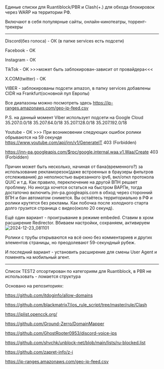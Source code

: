 
Единые списки для Ruantiblock/PBR и Clash(+.) для обхода блокировок через WARP на территории РФ.

Включают в себя популярные сайты, онлайн-кинотеатры, торрент-трекеры

------
Discord(без голоса) - ОК (в папке services есть подсети)

Facebook - OK

Instagram - ОК

TikTok - OK >>>может быть заблокирован-зависит от провайдера<<<

X.COM(twitter) - OK

VIBER - заблокированы подсети amazon, в папку services добавлены CIDR на Frankfurt(основной пул Европы)

Все диапазоны можно посмотреть здесь https://ip-ranges.amazonaws.com/geo-ip-feed.csv

P.S. на данный момент Viber использует подсети на Google Cloud
35.207.0.0/18
35.207.64.0/18
35.207.128.0/18
35.207.192.0/18

Youtube - ОК >>>
При возниковении следующих ошибок ролики обрываются на 59 секунде
https://www.youtube.com/api/jnn/v1/GenerateIT 403 (Forbidden)

https://jnn-pa.googleapis.com/$rpc/google.internal.waa.v1.Waa/Create 403 (Forbidden)

Причин может быть несколько, начиная от бана(временного?) за использование рекламорезок(даже встроенных в браузеры фильтров отслеживания) до неполностью вырезанного ipv6, вкл/откл протокола QUIC и т.д.
Как правило, переключение на другой ВПН решает проблему. Но иногда хочется остаться на быстром ВАРПе, тогда достаточно включить jnn-pa.googleapis.com в обход через сторонний ВПН и бан автоматом снимется. Вы остаётесь территориально в РФ и ролики крутятся без рекламы. Как побочка после холодного старта долго грузится страница с видео(около 20 секунд).

Ещё один вариант - проигрывание в режиме embeded.
Ставим в хром расширение Redirector. Вбиваем настройки, сохраняем, активируем
![2024-12-23_081101](https://github.com/user-attachments/assets/c57c29db-ecac-48a8-9b38-06172da93ef2)

Ролики с трубы открываются на всё окно без комментариев и других элементов страницы, но преодолевают 59-секундный рубеж.

И последний вариант - установить расширение для смены User Agent и поменять на мобильный агент.

------
Список TEST2 отсортирован по категориям для Ruantiblock, в PBR не использовать - ломается структура


Основано на репозиториях:

https://github.com/itdoginfo/allow-domains

https://github.com/blackmatrix7/ios_rule_script/tree/master/rule/Clash

https://iplist.opencck.org/

https://github.com/Ground-Zerro/DomainMapper

https://github.com/GhostRooter0953/discord-voice-ips

https://github.com/shvchk/unblock-net/blob/main/lists/ru-blocked.list

https://github.com/zapret-info/z-i

https://ip-ranges.amazonaws.com/geo-ip-feed.csv
